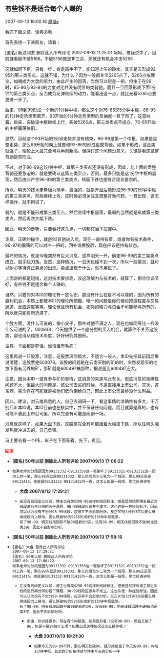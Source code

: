 ## 有些钱不是适合每个人赚的
2007-09-13 16:00:16
[原址▸](http://www.fxgan.com/chan_time/2007_07_12/732.htm)


看完下面文章，请务必看

首先表扬一下某网友，请看：

[匿名] 新浪网友 删除此人所有评论 2007-09-13 11:25:01 呵呵，被我说中了，目前就看破不破5166。不破5166就是1F三买，那就还有机会冲击5265

这就如同下棋，只看一步，肯定高手不了，能知道上午的跳水，其实是去形成92-95的第三类买点，这就不错，为什么？因为一般都关注5265点了，5265点按理论，如期成为大盘的阻力，由此产生的回落，当然可以短差一把，但由于在96时，95-96与93-94的力度对比并没有明显的类背驰，而且一旦回落形成下面1分钟的第三类买点，反而成为反弹继续的动力，能看出这一点，就比光看5265点要更进一步了。

后来，96到99形成一个新的1分钟中枢，那么这个对76-85这5分钟中枢，86-93的1分钟走势类型离开，93开始的1分钟走势类型的反抽就一目了然了，这意味着，后来，突破该中枢继续上行，突破5265点，第三类卖点不成立，76-85开始的中枢震荡依旧。

显然，目前这个93开始的1分钟走势并没有结束，96-99是第一个中枢，如果是盘整走势，那么99开始的向上就要和93-96的形成盘整背驰，如果不形成，这走势就强了，理论上大盘完全可以再创新高。但探讨这个问题没意义，关键是看这盘整背驰是否形成。

不过，对于96-99这1分钟中枢，其第三类买点还没有形成，因此，比上面的盘整背驰还要急迫的，就是要确认这第三类买点，否则，最多只能是这1分钟中枢的震荡，然后由此产生96-99的第三类卖点，转而下跌也是符合理论要求的。

所以，明天的技术走势极为简单，最强的，就是开盘后能形成96-99的1分钟中枢的第三类买点，然后继续上攻，这时候必须关注其盘整背驰问题，一旦出现，该怎样操作，就不用说了。

弱的，就是不能形成第三类买点，然后继续中枢震荡，最弱的当然就是形成第三类卖点，然后再次大幅下跌。

因此，明天的走势，只要看好这几点，一切都在当下把握中。

注意，正确的操作，就是93背驰进入后，现在一直持有着，或者你有技术条件，96-97的震荡的可以对冲一把的，回补或换股后，现在应该是持有状态。

最坏的情况，就是今晚突然有巨大消息，这样明天一开，确定96-99的第三类卖点成立，就手起刀落。当然，这种情况，一百天也碰不到一次，所以一般情况，就可以耐心等待真正卖点的出现。卖点出现干什么，就不用说了。

上面说的都是短线，这对技术要求高，没这理解力与技术的，就算了，把仓位调节好，有些钱不是适合每个人赚的。

当然，只要你对本ID的理论有一定认识，那没有什么钱是不可以赚的，因为所有的赢利机会，本质上都被本ID的理论所把握，唯一的问题是你的理论把握程度与交易通道，反应速度等等。理论保证所有机会，那你的精力与资金不可能参与所有的，所以就只能有所选择了。

个股方面，没什么可说的，像小安子，那些对他不满之人，现在也如同等比一样没什么可说的了。000938，今天提供了一个底分型的买入机会，就算你不关系这股票，那也请从纯技术角度，好好研究其图形。

注意，下面都是梦话，谁信谁有毛病：

这里再说一只股票，注意，这股票风险极大，不适合一般人，本ID先把其前因后果说清楚，这股票是600078。该股的问题是在云南买别的矿的时，突然发现买的地方下面有另外的矿，那矿就是600497搞那种，据说量比600497还大。

注意，因为本ID一直有参与矿的事情，这消息的来源与此有关。但这消息的准确性问题不大，但最大的问题是，该公司去买的时候，不是直接用上市公司，其次，这东西，完全存在可能就是被他们低价倒给自己，因此上市公司最终没什么利益。

因此，建议，对云南熟悉的人，自己去调研一下，看这事情的准确性有多大，千万别只听本ID说，本ID目前也在核实中，并不保证任何问题，而且就算是真的，也有可能不装到上市公司里，所以完全有可能是闹剧一场。

消息就这样了，如果大盘下跌，这股票完全有可能跟着大幅度下跌，所以任何头脑发热就冲进去的，自己负责。

马上要去看一个PE，车子在下面等着，先下，再见。




**<font color='red'>回复</font>**


- **[匿名] 50年以前 删除此人所有评论  2007/09/13 17:06:22**
- ```
  如果老师的分段是因为09131332-09131350这一笔破坏了09131321-09131332这一段向上的一笔，那么98点就是09131332，那么向后至少三笔为一个线段，那么99应该是09131415。也就是09131332-09131415为一段，这怎么能是一段呢，那位给讲讲吧
  ```
   - **大盘 2007/9/13 17:29:21**
   - ```
     在没有线段定义以前，博主也有类似98-99这样的线段标注，但是显然按照博主最近对线段进行再分辨的若干课程，98-99线段应该并不成立，这也许是一种经验标注，因此可以认为没有不划分98-99线段，应该并不会影响分析。反正97处1分钟3买后要么继续线段向上移动，要么跌破96的5255形成新的1分钟中枢震荡。
     有了98-99，明天线段回跌不破98是新的3买，没有98-99，明天线段回跌不破96也是类3买，因此不会影响分析。
     ```
- **[匿名] 50年以前 删除此人所有评论  2007/09/13 17:58:16**
- ```
  [匿名] 大盘 删除此人所有评论 
  2007-09-13 17:29:21 
  [匿名] 50年以前 删除此人所有评论 
  2007-09-13 17:06:22 
  如果老师的分段是因为09131332-09131350这一笔破坏了09131321-09131332这一段向上的一笔，那么98点就是09131332，那么向后至少三笔为一个线段，那么99应该是09131415。也就是09131332-09131415为一段，这怎么能是一段呢，那位给讲讲吧
  ```
   - ```
     在没有线段定义以前，博主也有类似98-99这样的线段标注，但是显然按照博主最近对线段进行再分辨的若干课程，98-99线段应该并不成立，这也许是一种经验标注，因此可以认为没有不划分98-99线段，应该并不会影响分析。反正97处1分钟3买后要么继续线段向上移动，要么跌破96的5255形成新的1分钟中枢震荡。
     有了98-99，明天线段回跌不破98是新的3买，没有98-99，明天线段回跌不破96也是类3买，因此不会影响分析。
     ```
      - ```
        谢谢，你说得很多。现在有个问题是，如果是后者（没有98-99），而且又破了96，但是不破94算什么呢？如果出现这种情况该怎么操作呢？
        ```
         - **大盘 2007/9/13 18:21:30**
         - ```
           如果今天的98-99不算，那么明天跌破96，就形成相当于今天的98-99，构成1分钟中枢，其后的分析操作就与博主今天的分析一样
           ```

